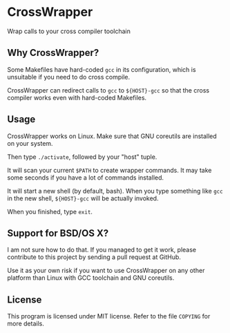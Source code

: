# CrossWrapper

Wrap calls to your cross compiler toolchain

## Why CrossWrapper?

Some Makefiles have hard-coded `gcc` in its configuration, which is unsuitable if you need to do cross compile.

CrossWrapper can redirect calls to `gcc` to `${HOST}-gcc` so that the cross compiler works even with hard-coded Makefiles.

## Usage

CrossWrapper works on Linux. Make sure that GNU coreutils are installed on your system.

Then type `./activate`, followed by your "host" tuple.

It will scan your current `$PATH` to create wrapper commands. It may take some seconds if you have a lot of commands installed.

It will start a new shell (by default, bash). When you type something like `gcc` in the new shell, `${HOST}-gcc` will be actually invoked. 

When you finished, type `exit`.

## Support for BSD/OS X?

I am not sure how to do that. If you managed to get it work, please contribute to this project by sending a pull request at GitHub.

Use it as your own risk if you want to use CrossWrapper on any other platform than Linux with GCC toolchain and GNU coreutils.

## License

This program is licensed under MIT license. Refer to the file `COPYING` for more details.
